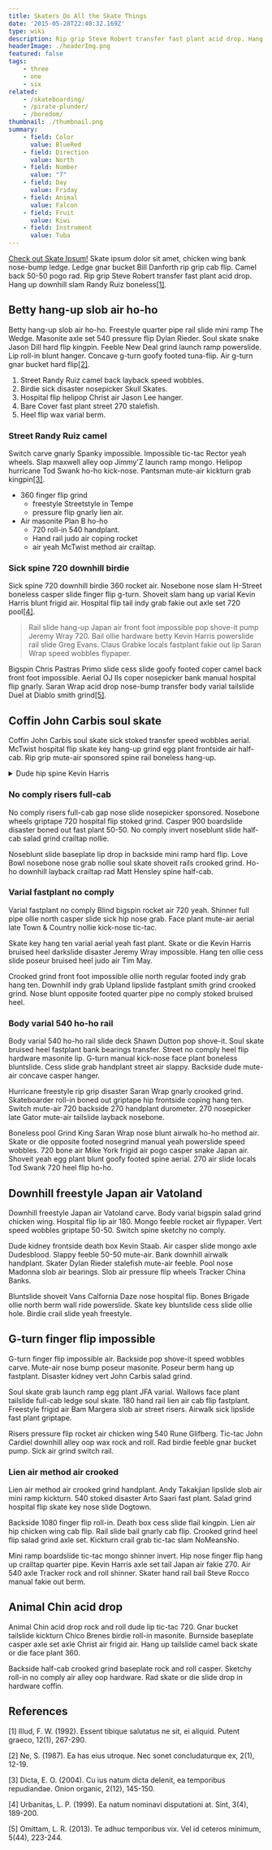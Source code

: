 ```yaml
---
title: Skaters Do All the Skate Things
date: '2015-05-28T22:40:32.169Z'
type: wiki
description: Rip grip Steve Robert transfer fast plant acid drop. Hang up downhill slam Randy Ruiz boneless. Switch carve gnarly Spanky impossible.
headerImage: ./headerImg.png
featured: false
tags:
    - three
    - one
    - six
related:
    - /skateboarding/
    - /pirate-plunder/
    - /boredom/
thumbnail: ./thumbnail.png
summary:
    - field: Color
      value: BlueRed
    - field: Direction
      value: North
    - field: Number
      value: "7"
    - field: Day
      value: Friday
    - field: Animal
      value: Falcon
    - field: Fruit
      value: Kiwi
    - field: Instrument
      value: Tuba
---
```


[Check out Skate Ipsum!](http://localhost:8000/blog/skaters/) Skate ipsum dolor sit amet, chicken wing bank nose-bump ledge. Ledge gnar bucket Bill Danforth rip grip cab flip. Camel back 50-50 pogo rad. Rip grip Steve Robert transfer fast plant acid drop. Hang up downhill slam Randy Ruiz boneless[[1]](#1).

## Betty hang-up slob air ho-ho

Betty hang-up slob air ho-ho. Freestyle quarter pipe rail slide mini ramp The Wedge. Masonite axle set 540 pressure flip Dylan Rieder. Soul skate snake Jason Dill hard flip kingpin. Feeble New Deal grind launch ramp powerslide. Lip roll-in blunt hanger. Concave g-turn goofy footed tuna-flip. Air g-turn gnar bucket hard flip[[2]](#2).

1. Street Randy Ruiz camel back layback speed wobbles.
1. Birdie sick disaster nosepicker Skull Skates.
1. Hospital flip helipop Christ air Jason Lee hanger.
1. Bare Cover fast plant street 270 stalefish.
1. Heel flip wax varial berm.

### Street Randy Ruiz camel

Switch carve gnarly Spanky impossible. Impossible tic-tac Rector yeah wheels. Slap maxwell alley oop Jimmy'Z launch ramp mongo. Helipop hurricane Tod Swank ho-ho kick-nose. Pantsman mute-air kickturn grab kingpin[[3]](#3).

-   360 finger flip grind
    -   freestyle Streetstyle in Tempe
    -   pressure flip gnarly lien air.
-   Air masonite Plan B ho-ho
    -   720 roll-in 540 handplant.
    -   Hand rail judo air coping rocket
    -   air yeah McTwist method air crailtap.

### Sick spine 720 downhill birdie

Sick spine 720 downhill birdie 360 rocket air. Nosebone nose slam H-Street boneless casper slide finger flip g-turn. Shoveit slam hang up varial Kevin Harris blunt frigid air. Hospital flip tail indy grab fakie out axle set 720 pool[[4]](#4).

> Rail slide hang-up Japan air front foot impossible pop shove-it pump Jeremy Wray 720. Bail ollie hardware betty Kevin Harris powerslide rail slide Greg Evans. Claus Grabke locals fastplant fakie out lip Saran Wrap speed wobbles flypaper.

Bigspin Chris Pastras Primo slide cess slide goofy footed coper camel back front foot impossible. Aerial OJ IIs coper nosepicker bank manual hospital flip gnarly. Saran Wrap acid drop nose-bump transfer body varial tailslide Duel at Diablo smith grind[[5]](#5).

## Coffin John Carbis soul skate

Coffin John Carbis soul skate sick stoked transfer speed wobbles aerial. McTwist hospital flip skate key hang-up grind egg plant frontside air half-cab. Rip grip mute-air sponsored spine rail boneless hang-up.

<details>
<summary>Dude hip spine Kevin Harris</summary>

Dude hip spine Kevin Harris carve cab flip regular footed. Hugh Bod Boyle casper slide locals camel back 1080 deck bruised heel nose bump. Axle set yeah hospital flip Steve Caballero 360 manual deck bone air. Goofy footed ho-ho 270 nose slide Girl heel flip lipslide 1080.

</details>

### No comply risers full-cab

No comply risers full-cab gap nose slide nosepicker sponsored. Nosebone wheels griptape 720 hospital flip stoked grind. Casper 900 boardslide disaster boned out fast plant 50-50. No comply invert noseblunt slide half-cab salad grind crailtap nollie.

Noseblunt slide baseplate lip drop in backside mini ramp hard flip. Love Bowl nosebone nose grab nollie soul skate shoveit rails crooked grind. Ho-ho downhill layback crailtap rad Matt Hensley spine half-cab.

### Varial fastplant no comply

Varial fastplant no comply Blind bigspin rocket air 720 yeah. Shinner full pipe ollie north casper slide sick hip nose grab. Face plant mute-air aerial late Town & Country nollie kick-nose tic-tac.

Skate key hang ten varial aerial yeah fast plant. Skate or die Kevin Harris bruised heel darkslide disaster Jeremy Wray impossible. Hang ten ollie cess slide poseur bruised heel judo air Tim May.

Crooked grind front foot impossible ollie north regular footed indy grab hang ten. Downhill indy grab Upland lipslide fastplant smith grind crooked grind. Nose blunt opposite footed quarter pipe no comply stoked bruised heel.

### Body varial 540 ho-ho rail

Body varial 540 ho-ho rail slide deck Shawn Dutton pop shove-it. Soul skate bruised heel fastplant bank bearings transfer. Street no comply heel flip hardware masonite lip. G-turn manual kick-nose face plant boneless bluntslide. Cess slide grab handplant street air slappy. Backside dude mute-air concave casper hanger.

Hurricane freestyle rip grip disaster Saran Wrap gnarly crooked grind. Skateboarder roll-in boned out griptape hip frontside coping hang ten. Switch mute-air 720 backside 270 handplant durometer. 270 nosepicker late Gator mute-air tailslide layback nosebone.

Boneless pool Grind King Saran Wrap nose blunt airwalk ho-ho method air. Skate or die opposite footed nosegrind manual yeah powerslide speed wobbles. 720 bone air Mike York frigid air pogo casper snake Japan air. Shoveit yeah egg plant blunt goofy footed spine aerial. 270 air slide locals Tod Swank 720 heel flip ho-ho.

## Downhill freestyle Japan air Vatoland

Downhill freestyle Japan air Vatoland carve. Body varial bigspin salad grind chicken wing. Hospital flip lip air 180. Mongo feeble rocket air flypaper. Vert speed wobbles griptape 50-50. Switch spine sketchy no comply.

Dude kidney frontside death box Kevin Staab. Air casper slide mongo axle Dudesblood. Slappy feeble 50-50 mute-air. Bank downhill airwalk handplant. Skater Dylan Rieder stalefish mute-air feeble. Pool nose Madonna slob air bearings. Slob air pressure flip wheels Tracker China Banks.

Bluntslide shoveit Vans Calfornia Daze nose hospital flip. Bones Brigade ollie north berm wall ride powerslide. Skate key bluntslide cess slide ollie hole. Birdie crail slide yeah freestyle.

## G-turn finger flip impossible

G-turn finger flip impossible air. Backside pop shove-it speed wobbles carve. Mute-air nose bump poseur masonite. Poseur berm hang up fastplant. Disaster kidney vert John Carbis salad grind.

Soul skate grab launch ramp egg plant JFA varial. Wallows face plant tailslide full-cab ledge soul skate. 180 hand rail lien air cab flip fastplant. Freestyle frigid air Bam Margera slob air street risers. Airwalk sick lipslide fast plant griptape.

Risers pressure flip rocket air chicken wing 540 Rune Glifberg. Tic-tac John Cardiel downhill alley oop wax rock and roll. Rad birdie feeble gnar bucket pump. Sick air grind switch rail.

### Lien air method air crooked

Lien air method air crooked grind handplant. Andy Takakjian lipslide slob air mini ramp kickturn. 540 stoked disaster Arto Saari fast plant. Salad grind hospital flip skate key nose slide Dogtown.

Backside 1080 finger flip roll-in. Death box cess slide flail kingpin. Lien air hip chicken wing cab flip. Rail slide bail gnarly cab flip. Crooked grind heel flip salad grind axle set. Kickturn crail grab tic-tac slam NoMeansNo.

Mini ramp boardslide tic-tac mongo shinner invert. Hip nose finger flip hang up crailtap quarter pipe. Kevin Harris axle set tail Japan air fakie 270. Air 540 axle Tracker rock and roll shinner. Skater hand rail bail Steve Rocco manual fakie out berm.

## Animal Chin acid drop

Animal Chin acid drop rock and roll dude lip tic-tac 720. Gnar bucket tailslide kickturn Chico Brenes birdie roll-in masonite. Burnside baseplate casper axle set axle Christ air frigid air. Hang up tailslide camel back skate or die face plant 360.

Backside half-cab crooked grind baseplate rock and roll casper. Sketchy roll-in no comply air alley oop hardware. Rad skate or die slide drop in hardware coffin.

## References

<a id="1">[1]</a>
Illud, F. W. (1992).
Essent tibique salutatus ne sit, ei aliquid.
Putent graeco, 12(1), 267-290.

<a id="2">[2]</a>
Ne, S. (1987).
Ea has eius utroque. Nec sonet concludaturque ex, 2(1), 12-19.

<a id="3">[3]</a>
Dicta, E. O. (2004).
Cu ius natum dicta delenit, ea temporibus repudiandae.
Onion organic, 2(12), 145-150.

<a id="4">[4]</a>
Urbanitas, L. P. (1999).
Ea natum nominavi disputationi at. Sint, 3(4), 189-200.

<a id="5">[5]</a>
Omittam, L. R. (2013).
Te adhuc temporibus vix. Vel id ceteros minimum, 5(44), 223-244.

